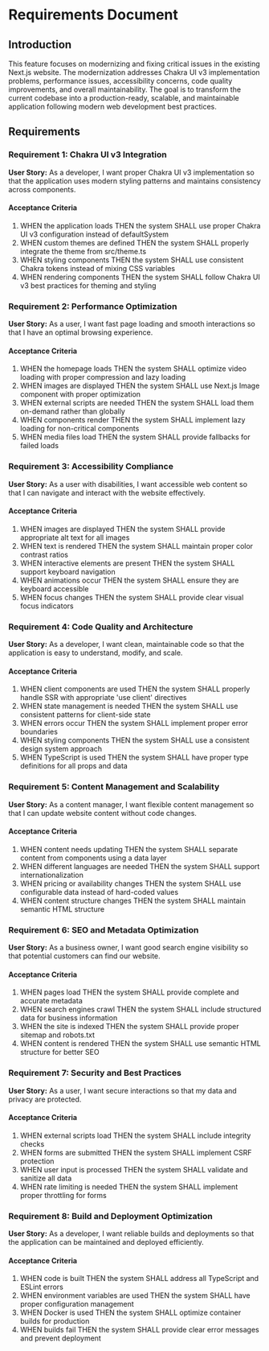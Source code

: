 # Requirements Document

## Introduction

This feature focuses on modernizing and fixing critical issues in the existing Next.js website. The modernization addresses Chakra UI v3 implementation problems, performance issues, accessibility concerns, code quality improvements, and overall maintainability. The goal is to transform the current codebase into a production-ready, scalable, and maintainable application following modern web development best practices.

## Requirements

### Requirement 1: Chakra UI v3 Integration

**User Story:** As a developer, I want proper Chakra UI v3 implementation so that the application uses modern styling patterns and maintains consistency across components.

#### Acceptance Criteria

1. WHEN the application loads THEN the system SHALL use proper Chakra UI v3 configuration instead of defaultSystem
2. WHEN custom themes are defined THEN the system SHALL properly integrate the theme from src/theme.ts
3. WHEN styling components THEN the system SHALL use consistent Chakra tokens instead of mixing CSS variables
4. WHEN rendering components THEN the system SHALL follow Chakra UI v3 best practices for theming and styling

### Requirement 2: Performance Optimization

**User Story:** As a user, I want fast page loading and smooth interactions so that I have an optimal browsing experience.

#### Acceptance Criteria

1. WHEN the homepage loads THEN the system SHALL optimize video loading with proper compression and lazy loading
2. WHEN images are displayed THEN the system SHALL use Next.js Image component with proper optimization
3. WHEN external scripts are needed THEN the system SHALL load them on-demand rather than globally
4. WHEN components render THEN the system SHALL implement lazy loading for non-critical components
5. WHEN media files load THEN the system SHALL provide fallbacks for failed loads

### Requirement 3: Accessibility Compliance

**User Story:** As a user with disabilities, I want accessible web content so that I can navigate and interact with the website effectively.

#### Acceptance Criteria

1. WHEN images are displayed THEN the system SHALL provide appropriate alt text for all images
2. WHEN text is rendered THEN the system SHALL maintain proper color contrast ratios
3. WHEN interactive elements are present THEN the system SHALL support keyboard navigation
4. WHEN animations occur THEN the system SHALL ensure they are keyboard accessible
5. WHEN focus changes THEN the system SHALL provide clear visual focus indicators

### Requirement 4: Code Quality and Architecture

**User Story:** As a developer, I want clean, maintainable code so that the application is easy to understand, modify, and scale.

#### Acceptance Criteria

1. WHEN client components are used THEN the system SHALL properly handle SSR with appropriate 'use client' directives
2. WHEN state management is needed THEN the system SHALL use consistent patterns for client-side state
3. WHEN errors occur THEN the system SHALL implement proper error boundaries
4. WHEN styling components THEN the system SHALL use a consistent design system approach
5. WHEN TypeScript is used THEN the system SHALL have proper type definitions for all props and data

### Requirement 5: Content Management and Scalability

**User Story:** As a content manager, I want flexible content management so that I can update website content without code changes.

#### Acceptance Criteria

1. WHEN content needs updating THEN the system SHALL separate content from components using a data layer
2. WHEN different languages are needed THEN the system SHALL support internationalization
3. WHEN pricing or availability changes THEN the system SHALL use configurable data instead of hard-coded values
4. WHEN content structure changes THEN the system SHALL maintain semantic HTML structure

### Requirement 6: SEO and Metadata Optimization

**User Story:** As a business owner, I want good search engine visibility so that potential customers can find our website.

#### Acceptance Criteria

1. WHEN pages load THEN the system SHALL provide complete and accurate metadata
2. WHEN search engines crawl THEN the system SHALL include structured data for business information
3. WHEN the site is indexed THEN the system SHALL provide proper sitemap and robots.txt
4. WHEN content is rendered THEN the system SHALL use semantic HTML structure for better SEO

### Requirement 7: Security and Best Practices

**User Story:** As a user, I want secure interactions so that my data and privacy are protected.

#### Acceptance Criteria

1. WHEN external scripts load THEN the system SHALL include integrity checks
2. WHEN forms are submitted THEN the system SHALL implement CSRF protection
3. WHEN user input is processed THEN the system SHALL validate and sanitize all data
4. WHEN rate limiting is needed THEN the system SHALL implement proper throttling for forms

### Requirement 8: Build and Deployment Optimization

**User Story:** As a developer, I want reliable builds and deployments so that the application can be maintained and deployed efficiently.

#### Acceptance Criteria

1. WHEN code is built THEN the system SHALL address all TypeScript and ESLint errors
2. WHEN environment variables are used THEN the system SHALL have proper configuration management
3. WHEN Docker is used THEN the system SHALL optimize container builds for production
4. WHEN builds fail THEN the system SHALL provide clear error messages and prevent deployment